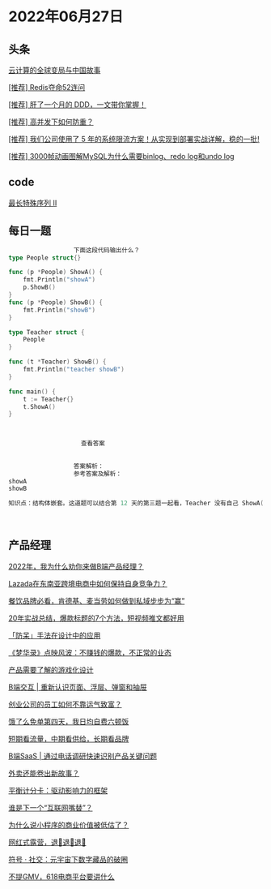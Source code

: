 # 2022年06月27日
## 头条

[云计算的全球变局与中国故事](https://toutiao.io/k/9z6dese)

[[推荐] Redis夺命52连问](https://toutiao.io/k/he3fzao)

[[推荐] 肝了一个月的 DDD，一文带你掌握！](https://toutiao.io/k/bclz2n6)

[[推荐] 高并发下如何防重？](https://toutiao.io/k/ulsc0so)

[[推荐] 我们公司使用了 5 年的系统限流方案！从实现到部署实战详解，稳的一批!​](https://toutiao.io/k/4tls39t)

[[推荐] 3000帧动画图解MySQL为什么需要binlog、redo log和undo log](https://toutiao.io/k/b0g4460)



## code

[最长特殊序列 II](https://leetcode.cn/problems/longest-uncommon-subsequence-ii)



## 每日一题

```go
                  下面这段代码输出什么？
type People struct{}

func (p *People) ShowA() {
	fmt.Println("showA")
	p.ShowB()
}
func (p *People) ShowB() {
	fmt.Println("showB")
}

type Teacher struct {
	People
}

func (t *Teacher) ShowB() {
	fmt.Println("teacher showB")
}

func main() {
	t := Teacher{}
	t.ShowA()
}


                  
                    查看答案
                  
                
                  答案解析：
                  参考答案及解析：
showA
showB

知识点：结构体嵌套。这道题可以结合第 12 天的第三题一起看，Teacher 没有自己 ShowA()，所以调用内部类型 People 的同名方法，需要注意的是第 5 行代码调用的是 People 自己的 ShowB 方法。

                
```


## 产品经理

[2022年，我为什么劝你来做B端产品经理？](http://www.woshipm.com/online/5485393.html)

[Lazada在东南亚跨境电商中如何保持自身竞争力？](http://www.woshipm.com/evaluating/5499633.html)

[餐饮品牌必看，肯德基、麦当劳如何做到私域步步为“赢”](http://www.woshipm.com/marketing/5501137.html)

[20年实战总结，爆款标题的7个方法，短视频推文都好用](http://www.woshipm.com/copy/5486841.html)

[「防呆」手法在设计中的应用](http://www.woshipm.com/pd/5502036.html)

[《梦华录》点映风波：不赚钱的爆款，不正常的业态](http://www.woshipm.com/it/5501716.html)

[产品需要了解的游戏化设计](http://www.woshipm.com/pd/5471542.html)

[B端交互 | 重新认识页面、浮层、弹窗和抽屉](http://www.woshipm.com/ucd/5501453.html)

[创业公司的员工如何不靠运气致富？](http://www.woshipm.com/zhichang/5501432.html)

[饿了么免单第四天，我日均自费六顿饭](http://www.woshipm.com/it/5501518.html)

[短期看流量，中期看供给，长期看品牌](http://www.woshipm.com/it/5501032.html)

[B端SaaS | 通过电话调研快速识别产品关键问题](http://www.woshipm.com/pd/5498232.html)

[外卖还能卷出新故事？](http://www.woshipm.com/it/5501451.html)

[平衡计分卡：驱动影响力的框架](http://www.woshipm.com/pd/5498206.html)

[谁是下一个“互联网嘴替”？](http://www.woshipm.com/it/5500508.html)

[为什么说小程序的商业价值被低估了？](http://www.woshipm.com/it/5501428.html)

[网红式露营，退🤺退🤺退🤺](http://www.woshipm.com/it/5489102.html)

[符号 · 社交：元宇宙下数字藏品的破圈](http://www.woshipm.com/it/5500457.html)

[不提GMV，618电商平台要讲什么](http://www.woshipm.com/it/5501118.html)


